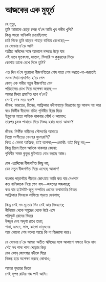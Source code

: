 # আজকের এক মুহূর্ত

হে মৃত্যু,  
তুমি আমাকে ছেড়ে চলছ ব’লে আমি খুব গভীর খুশি?  
কিন্তু আরো খানিকটা চেয়েছিলাম:  
চারি দিকে তুমি হাড়ের পাহাড় বানিয়ে রেখেছো;—  
যে ঘোড়ায় চ’ড়ে আমি  
অতীত ঋষিদের সঙ্গে আকাশে নক্ষত্রে উড়ে যাব  
এই খানে মৃতবৎসা, মাতাল, ভিখারি ও কুকুরদের ভিড়ে  
কোথায় তাকে রেখে দিলে তুমি?

এত দিন ব’সে পুরোনো বীজগণিতের শেষ পাতা শেষ করতে-না-করতেই  
সমস্ত মিথ্যা প্রমাণিত হ'য়ে গেল  
কোন্ এক গভীর নতুন বীজগণিত যেন  
পরিহাসের চোখ নিয়ে অপেক্ষা করছে;—  
আবার মিথ্যা প্রমাণিত হবে ব'লে?  
সে-ই শেষ সত্য বলে?  
জীবন: ভারতের, চীনের, আফ্রিকার নদীপাহাড়ে বিচরণের মূঢ় আনন্দ নয় আর  
বরং নির্ভীক বীরদের রচিত পৃথিবীর ছিদ্রে ছিদ্রে  
ইস্ক্রুপের মতো আটকে থাকবার শৌর্য ও আমোদ:  
তারপর চুম্বক পাহাড়ে গিয়ে নিস্তব্ধ হবার মতো আস্বাদ?

জীবন: নির্ভীক নারীদের সৌন্দর্যের আঘাতে  
নিগ্রো সংগীতের বেদনার ধুলোরাশি?  
কিন্ত এ বেদনা আত্মিক, তাই ঝাপসা;—একাকী: তাই কিছু নয়;—  
কিন্তু তিলে তিলে আটকে থাকবার বেদনা:  
পৃথিবীর সমস্ত কুকুর ফুটপাতে বোধ করছে আজ।

যেন এতদিনের বীজগণিত কিছু নয়,  
যেন নতুন বীজগণিত নিয়ে এসেছে আকাশ!

বাংলার পাড়াগাঁয়ে শীতের জোৎস্নায় আমি কত বার দেখলাম  
কত বালিকাকে নিয়ে গেল বাঘ—জঙ্গলের অন্ধকারে;  
কত বার হটেনটট-জুলু দম্পতির প্রেমের কথাবার্তার ভিতর  
আফ্রিকার সিংহকে লাফিয়ে পড়তে দেখলাম;

কিন্তু সেই সব মূঢ়তার দিন নেই আর সিংহদের;  
নীলিমার থেকে সমুদ্রের থেকে উঠে এসে  
পরিস্ফুট রোদের ভিতর  
উজ্জ্বল দেহ অদৃশ্য রাখে তারা;  
শাদা, হলদে, লাল, কালো মানুষদের  
আর কোনো শেষ বক্তব্য আছে কি না জিজ্ঞাসা করে।

যে ঘোড়ায় চ'ড়ে আমরা অতীত ঋষিদের সঙ্গে আকাশে নক্ষত্রে উড়ে যাব  
সেই সব শাদা শাদা ঘোড়ার ভিড়  
যেন কোন্ জোৎস্নার নদীকে ঘিরে  
নিস্তব্ধ হয়ে অপেক্ষা করছে কোথাও;

আমার হৃদয়ের ভিতর  
সেই সুপক্ব রাত্রির গন্ধ পাই আমি।

